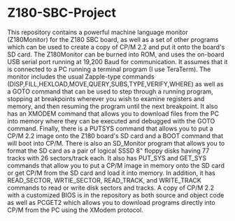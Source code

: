 # Z180-SBC-Project
This repository contains a powerful machine language monitor (Z180Monitor) for the Z180 SBC board, as well as a set of other programs which can be used to create a copy of CP/M 2.2 and put it onto the board's SD card.
The Z180Monitor can be burned into ROM, and uses the on-board USB serial port running at 19,200 Baud for communication. It assumes that it is connected to a PC running a terminal program (I use TeraTerm). The monitor includes the usual Zapple-type commands (DISP,FILL,HEXLOAD,MOVE,QUERY,SUBS,TYPE,VERIFY,WHERE) as well as a GOTO command that can be used to step through a running program, stopping at breakpoints wherever you wish to examine registers and memory, and then resuming the program until the next breakpoint. It also has an XMODEM command that allows you to download files from the PC into memory where they can be executed and debugged with the GOTO command. Finally, there is a PUTSYS command that allows you to put a CP/M 2.2 image onto the Z180 board's SD card and a BOOT command that will boot into CP/M.
There is also an SD_Monitor program that allows you to format the SD card as a pair of logical SSSD 8" floppy disks having 77 tracks with 26 sectors/track each. It also has PUT_SYS and GET_SYS commands that allow you to put a CP/M image in memory onto the SD card or get CP/M from the SD card and load it into memory. In addition, it has READ_SECTOR, WRTIE_SECTOR, READ_TRACK, and WRITE_TRACK commands to read or write disk sectors and tracks.
A copy of CP/M 2.2 with a customized BIOS is in the repository as both source and object code as well as PCGET2 which allows you to download programs directly into CP/M from the PC using the XModem protocol.
